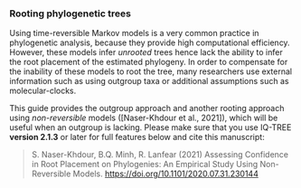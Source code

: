 

### Rooting phylogenetic trees

Using time-reversible Markov models is a very common practice in phylogenetic analysis, 
because they provide high computational efficiency. However, these models infer _unrooted_ trees 
hence lack the ability to infer the root placement of the estimated phylogeny. 
In order to compensate for the inability of these models to root the tree, many researchers 
use external information such as using outgroup taxa or additional assumptions such as 
molecular-clocks. 

This guide provides the outgroup approach and another rooting approach using _non-reversible_ models ([Naser-Khdour et al., 2021]), which will be useful when an outgroup is lacking. Please make sure 
that you use IQ-TREE __version 2.1.3__ or later for full features below and cite this manuscript:

> S. Naser-Khdour, B.Q. Minh, R. Lanfear (2021) Assessing Confidence in Root Placement on Phylogenies: An Empirical Study Using Non-Reversible Models. <https://doi.org/10.1101/2020.07.31.230144>